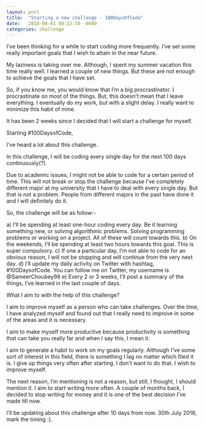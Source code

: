 ```yaml
---
layout: post
title:  "Starting a new challenge - 100DaysOfCode"
date:   2018-08-01 00:22:50 -0600
categories: challenge
---
```



I’ve been thinking for a while to start coding more frequently. I’ve set some really important goals that I wish to attain in the near future. 

My laziness is taking over me. Although, I spent my summer vacation this time really well. I learned a couple of new things. But these are not enough to achieve the goals that I have set.

So, if you know me, you would know that I’m a big procrastinator. I procrastinate on most of the things. But, this doesn’t mean that I leave everything. I eventually do my work, but with a slight delay. I really want to minimize this habit of mine. 

It has been 2 weeks since I decided that I will start a challenge for myself. 

Starting #100DaysofCode,

I’ve heard a lot about this challenge. 

In this challenge, I will be coding every single day for the next 100 days continuously(?).

Due to academic issues, I might not be able to code for a certain period of time. This will not break or stop the challenge because I’ve completely different major at my university that I have to deal with every single day. But that is not a problem. People from different majors in the past have done it and I will definitely do it. 

So, the challenge will be as follow:-

a) I’ll be spending at least one-hour coding every day. Be it learning something new, or solving algorithmic problems. Solving programming problems or working on a project. All of these will count towards this.
b) On the weekends, I’ll be spending at least two hours towards this goal. This is super compulsory. 
c) If one a particular day, I’m not able to code for an obvious reason, I will not be stopping and will continue from the very next day.
d) I’ll update my daily activity on Twitter with hashtag, #100DaysofCode. You can follow me on Twitter, my username is @SameerChoubey98
e) Every 2 or 3 weeks, I’ll post a summary of the things, I’ve learned in the last couple of days.

What I aim to with the help of this challenge?

I aim to improve myself as a person who can take challenges. Over the time, I have analyzed myself and found out that I really need to improve in some of the areas and it is necessary.

I aim to make myself more productive because productivity is something that can take you really far and when I say this, I mean it.

I aim to generate a habit to work on my goals regularly. Although I’ve some sort of interest in this field, there is something I lag no matter which filed it is. I give up things very often after starting. I don’t want to do that. I wish to improve myself.

The next reason, I’m mentioning is not a reason, but still, I thought, I should mention it. 
I aim to start writing more often. A couple of months back, I decided to stop writing for money and it is one of the best decision I’ve made till now. 

I’ll be updating about this challenge after 10 days from now. 30th July 2018, mark the timing :).



